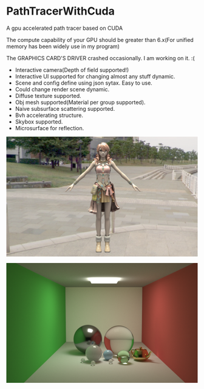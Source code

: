 # PathTracerWithCuda

A gpu accelerated path tracer based on CUDA

The compute capability of your GPU should be greater than 6.x(For unified memory has been widely use in my program)

The GRAPHICS CARD'S DRIVER crashed occasionally. I am working on it. :( 

* Interactive camera(Depth of field supported!)
* Interactive UI supported for changing almost any stuff dynamic.
* Scene and config define using json sytax. Easy to use.
* Could change render scene dynamic.
* Diffuse texture supported.
* Obj mesh supported(Material per group supported).
* Naive subsurface scattering supported.
* Bvh accelerating structure.
* Skybox supported.
* Microsurface for reflection.

![](https://github.com/BlauHimmel/PathTracerWithCuda/blob/bvh-cpu/Result/sample29.png)

![](https://github.com/BlauHimmel/PathTracerWithCuda/blob/bvh-cpu/Result/sample30.png)
